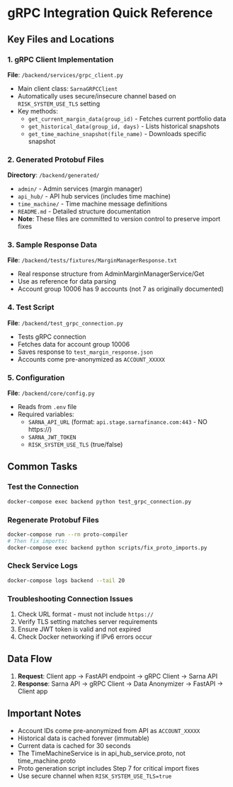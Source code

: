 # gRPC Integration Quick Reference

## Key Files and Locations

### 1. gRPC Client Implementation
**File**: `/backend/services/grpc_client.py`
- Main client class: `SarnaGRPCClient`
- Automatically uses secure/insecure channel based on `RISK_SYSTEM_USE_TLS` setting
- Key methods:
  - `get_current_margin_data(group_id)` - Fetches current portfolio data
  - `get_historical_data(group_id, days)` - Lists historical snapshots
  - `get_time_machine_snapshot(file_name)` - Downloads specific snapshot

### 2. Generated Protobuf Files
**Directory**: `/backend/generated/`
- `admin/` - Admin services (margin manager)
- `api_hub/` - API hub services (includes time machine)
- `time_machine/` - Time machine message definitions
- `README.md` - Detailed structure documentation
- **Note**: These files are committed to version control to preserve import fixes

### 3. Sample Response Data
**File**: `/backend/tests/fixtures/MarginManagerResponse.txt`
- Real response structure from AdminMarginManagerService/Get
- Use as reference for data parsing
- Account group 10006 has 9 accounts (not 7 as originally documented)

### 4. Test Script
**File**: `/backend/test_grpc_connection.py`
- Tests gRPC connection
- Fetches data for account group 10006
- Saves response to `test_margin_response.json`
- Accounts come pre-anonymized as `ACCOUNT_XXXXX`

### 5. Configuration
**File**: `/backend/core/config.py`
- Reads from `.env` file
- Required variables:
  - `SARNA_API_URL` (format: `api.stage.sarnafinance.com:443` - NO https://)
  - `SARNA_JWT_TOKEN`
  - `RISK_SYSTEM_USE_TLS` (true/false)

## Common Tasks

### Test the Connection
```bash
docker-compose exec backend python test_grpc_connection.py
```

### Regenerate Protobuf Files
```bash
docker-compose run --rm proto-compiler
# Then fix imports:
docker-compose exec backend python scripts/fix_proto_imports.py
```

### Check Service Logs
```bash
docker-compose logs backend --tail 20
```

### Troubleshooting Connection Issues
1. Check URL format - must not include `https://`
2. Verify TLS setting matches server requirements
3. Ensure JWT token is valid and not expired
4. Check Docker networking if IPv6 errors occur

## Data Flow

1. **Request**: Client app → FastAPI endpoint → gRPC Client → Sarna API
2. **Response**: Sarna API → gRPC Client → Data Anonymizer → FastAPI → Client app

## Important Notes

- Account IDs come pre-anonymized from API as `ACCOUNT_XXXXX`
- Historical data is cached forever (immutable)
- Current data is cached for 30 seconds
- The TimeMachineService is in api_hub_service.proto, not time_machine.proto
- Proto generation script includes Step 7 for critical import fixes
- Use secure channel when `RISK_SYSTEM_USE_TLS=true`

